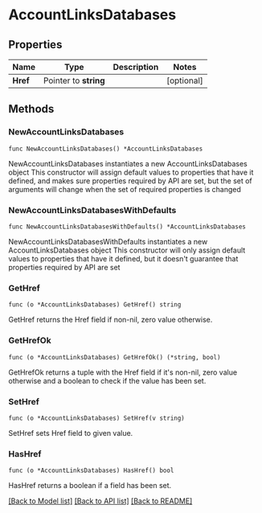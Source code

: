 # AccountLinksDatabases

## Properties

Name | Type | Description | Notes
------------ | ------------- | ------------- | -------------
**Href** | Pointer to **string** |  | [optional] 

## Methods

### NewAccountLinksDatabases

`func NewAccountLinksDatabases() *AccountLinksDatabases`

NewAccountLinksDatabases instantiates a new AccountLinksDatabases object
This constructor will assign default values to properties that have it defined,
and makes sure properties required by API are set, but the set of arguments
will change when the set of required properties is changed

### NewAccountLinksDatabasesWithDefaults

`func NewAccountLinksDatabasesWithDefaults() *AccountLinksDatabases`

NewAccountLinksDatabasesWithDefaults instantiates a new AccountLinksDatabases object
This constructor will only assign default values to properties that have it defined,
but it doesn't guarantee that properties required by API are set

### GetHref

`func (o *AccountLinksDatabases) GetHref() string`

GetHref returns the Href field if non-nil, zero value otherwise.

### GetHrefOk

`func (o *AccountLinksDatabases) GetHrefOk() (*string, bool)`

GetHrefOk returns a tuple with the Href field if it's non-nil, zero value otherwise
and a boolean to check if the value has been set.

### SetHref

`func (o *AccountLinksDatabases) SetHref(v string)`

SetHref sets Href field to given value.

### HasHref

`func (o *AccountLinksDatabases) HasHref() bool`

HasHref returns a boolean if a field has been set.


[[Back to Model list]](../README.md#documentation-for-models) [[Back to API list]](../README.md#documentation-for-api-endpoints) [[Back to README]](../README.md)


